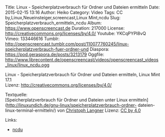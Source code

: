 Title: Linux - Speicherplatzverbrauch für Ordner und Dateien ermitteln
Date: 2015-02-15 13:16
Author: Heiko
Category: Video
Tags: CC by,Linux,Neueinsteiger,screencast,Linux Mint,ncdu
Slug: Speicherplatzverbrauch_ermitteln_ncdu
Album: https://www.openscreencast.de
Duration: 217000
License: http://creativecommons.org/licenses/by/4.0/
Youtube: YKCqPYPI8vQ
Vimeo: 133446616
Tumblr: http://openscreencast.tumblr.com/post/110077760245/linux-speicherplatzverbrauch-fuer-ordner-und
Diaspora: https://pod.geraspora.de/posts/3213179
Oggfile: http://www.librecontent.de/openscreencast/videos/openscreencast_videos_linux/linux_ncdu.ogg

Linux - Speicherplatzverbrauch für Ordner und Dateien ermitteln, Linux Mint
17.1  
Lizenz: <http://creativecommons.org/licenses/by/4.0/>  
  
Textquelle:  
[Speicherplatzverbrauch für Ordner und Dateien unter Linux
ermitteln](http://linuxundich.de/gnu-linux/speicherplatzverbrauch-ordner-
dateien-linux-terminal-ermitteln/) von [Christoph
Langner](http://linuxundich.de/) Lizenz: [CC by
4.0](http://creativecommons.org/licenses/by/4.0/)

Links:

  * [ncdu](http://dev.yorhel.nl/ncdu "Link zu ncdu" )

